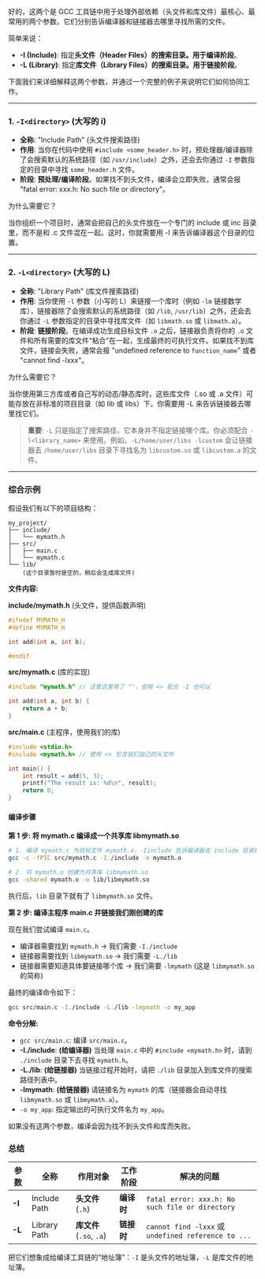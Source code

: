 好的，这两个是 GCC 工具链中用于处理外部依赖（头文件和库文件）最核心、最常用的两个参数。它们分别告诉编译器和链接器去哪里寻找所需的文件。

简单来说：

- **-I (Include)**: 指定**头文件（Header Files）的搜索目录。用于编译阶段**。
- **-L (Library)**: 指定**库文件（Library Files）的搜索目录。用于链接阶段**。

下面我们来详细解释这两个参数，并通过一个完整的例子来说明它们如何协同工作。

------



### 1. `-I<directory>` (大写的 i)

- **全称**: "Include Path" (头文件搜索路径)
- **作用**: 当你在代码中使用 `#include <some_header.h>` 时，预处理器/编译器除了会搜索默认的系统路径（如 `/usr/include`）之外，还会去你通过 `-I` 参数指定的目录中寻找 `some_header.h` 文件。
- **阶段**: **预处理/编译阶段**。如果找不到头文件，编译会立即失败，通常会报 "fatal error: xxx.h: No such file or directory"。

为什么需要它？

当你组织一个项目时，通常会把自己的头文件放在一个专门的 include 或 inc 目录里，而不是和 .c 文件混在一起。这时，你就需要用 -I 来告诉编译器这个目录的位置。

------



### 2. `-L<directory>` (大写的 L)

- **全称**: "Library Path" (库文件搜索路径)
- **作用**: 当你使用 `-l` 参数（小写的 L）来链接一个库时（例如 `-lm` 链接数学库），链接器除了会搜索默认的系统路径（如 `/lib`, `/usr/lib`）之外，还会去你通过 `-L` 参数指定的目录中寻找库文件（如 `libmath.so` 或 `libmath.a`）。
- **阶段**: **链接阶段**。在编译成功生成目标文件 `.o` 之后，链接器负责将你的 `.o` 文件和所有需要的库文件“粘合”在一起，生成最终的可执行文件。如果找不到库文件，链接会失败，通常会报 "undefined reference to `function_name`" 或者 "cannot find -lxxx"。

为什么需要它？

当你使用第三方库或者自己写的动态/静态库时，这些库文件（.so 或 .a 文件）可能存放在非标准的项目目录（如 lib 或 libs）下。你需要用 -L 来告诉链接器去哪里找它们。

> **重要**: `-L` 只是指定了搜索路径，它本身并不指定链接哪个库。你必须配合 `-l<library_name>` 来使用。例如，`-L/home/user/libs -lcustom` 会让链接器去 `/home/user/libs` 目录下寻找名为 `libcustom.so` 或 `libcustom.a` 的文件。

------



### 综合示例

假设我们有以下的项目结构：

```
my_project/
├── include/
│   └── mymath.h
├── src/
│   ├── main.c
│   └── mymath.c
└── lib/
    (这个目录暂时是空的，稍后会生成库文件)
```

**文件内容:**

**include/mymath.h** (头文件，提供函数声明)

```c
#ifndef MYMATH_H
#define MYMATH_H

int add(int a, int b);

#endif
```

**src/mymath.c** (库的实现)

```c
#include "mymath.h" // 注意这里用了 ""，但用 <> 配合 -I 也可以

int add(int a, int b) {
    return a + b;
}
```

**src/main.c** (主程序，使用我们的库)

```c
#include <stdio.h>
#include <mymath.h> // 使用 <> 包含我们自己的头文件

int main() {
    int result = add(5, 3);
    printf("The result is: %d\n", result);
    return 0;
}
```



#### 编译步骤

**第 1 步: 将 mymath.c 编译成一个共享库 libmymath.so**

```bash
# 1. 编译 mymath.c 为目标文件 mymath.o，-Iinclude 告诉编译器去 include 目录找头文件
gcc -c -fPIC src/mymath.c -I./include -o mymath.o

# 2. 将 mymath.o 创建为共享库 libmymath.so
gcc -shared mymath.o -o lib/libmymath.so
```

执行后，`lib` 目录下就有了 `libmymath.so` 文件。

**第 2 步: 编译主程序 main.c 并链接我们刚创建的库**

现在我们尝试编译 `main.c`。

- 编译器需要找到 `mymath.h` -> 我们需要 `-I./include`
- 链接器需要找到 `libmymath.so` -> 我们需要 `-L./lib`
- 链接器需要知道具体要链接哪个库 -> 我们需要 `-lmymath` (这是 `libmymath.so` 的简称)

最终的编译命令如下：

```bash
gcc src/main.c -I./include -L./lib -lmymath -o my_app
```

**命令分解:**

- `gcc src/main.c`: 编译 `src/main.c`。
- **-I./include**: **(给编译器)** 当处理 `main.c` 中的 `#include <mymath.h>` 时，请到 `./include` 目录下去寻找 `mymath.h`。
- **-L./lib**: **(给链接器)** 当链接过程开始时，请把 `./lib` 目录加入到库文件的搜索路径列表中。
- **-lmymath**: **(给链接器)** 请链接名为 `mymath` 的库（链接器会自动寻找 `libmymath.so` 或 `libmymath.a`）。
- `-o my_app`: 指定输出的可执行文件名为 `my_app`。

如果没有这两个参数，编译会因为找不到头文件和库而失败。



### 总结

| 参数   | 全称         | 作用对象                 | 工作阶段   | 解决的问题                                          |
| ------ | ------------ | ------------------------ | ---------- | --------------------------------------------------- |
| **-I** | Include Path | **头文件** (`.h`)        | **编译时** | `fatal error: xxx.h: No such file or directory`     |
| **-L** | Library Path | **库文件** (`.so`, `.a`) | **链接时** | `cannot find -lxxx` 或 `undefined reference to ...` |

把它们想象成给编译工具链的“地址簿”：`-I` 是头文件的地址簿，`-L` 是库文件的地址簿。